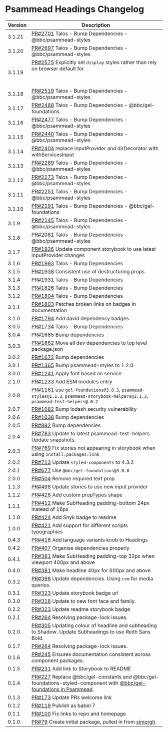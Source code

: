# Psammead Headings Changelog

<!-- prettier-ignore -->
| Version | Description |
|---------|-------------|
| 3.1.21 | [PR#2701](https://github.com/bbc/psammead/pull/2701) Talos - Bump Dependencies - @bbc/psammead-styles |
| 3.1.20 | [PR#2697](https://github.com/bbc/psammead/pull/2697) Talos - Bump Dependencies - @bbc/psammead-styles |
| 3.1.19 | [PR#2575](https://github.com/bbc/psammead/pull/2575) Explicitly set `display` styles rather than rely on browser default for <h1> |
| 3.1.18 | [PR#2519](https://github.com/bbc/psammead/pull/2519) Talos - Bump Dependencies - @bbc/psammead-styles |
| 3.1.17 | [PR#2488](https://github.com/bbc/psammead/pull/2488) Talos - Bump Dependencies - @bbc/gel-foundations |
| 3.1.16 | [PR#2477](https://github.com/bbc/psammead/pull/2477) Talos - Bump Dependencies - @bbc/psammead-styles |
| 3.1.15 | [PR#2440](https://github.com/bbc/psammead/pull/2440) Talos - Bump Dependencies - @bbc/psammead-styles |
| 3.1.14 | [PR#2404](https://github.com/bbc/psammead/pull/2404) replace inputProvider and dirDecorator with withServicesInput |
| 3.1.13 | [PR#2289](https://github.com/bbc/psammead/pull/2289) Talos - Bump Dependencies - @bbc/psammead-styles |
| 3.1.12 | [PR#2273](https://github.com/bbc/psammead/pull/2273) Talos - Bump Dependencies - @bbc/psammead-styles |
| 3.1.11 | [PR#2251](https://github.com/bbc/psammead/pull/2251) Talos - Bump Dependencies - @bbc/psammead-styles |
| 3.1.10 | [PR#2191](https://github.com/bbc/psammead/pull/2191) Talos - Bump Dependencies - @bbc/gel-foundations |
| 3.1.9 | [PR#2145](https://github.com/bbc/psammead/pull/2145) Talos - Bump Dependencies - @bbc/psammead-styles |
| 3.1.8 | [PR#2081](https://github.com/bbc/psammead/pull/2081) Talos - Bump Dependencies - @bbc/psammead-styles |
| 3.1.7 | [PR#1926](https://github.com/bbc/psammead/pull/1926) Update component storybook to use latest inputProvider changes |
| 3.1.6 | [PR#1993](https://github.com/bbc/psammead/pull/1993) Talos - Bump Dependencies |
| 3.1.5 | [PR#1938](https://github.com/bbc/psammead/pull/1938) Consistent use of destructuring props |
| 3.1.4 | [PR#1931](https://github.com/bbc/psammead/pull/1931) Talos - Bump Dependencies |
| 3.1.3 | [PR#1826](https://github.com/bbc/psammead/pull/1826) Talos - Bump Dependencies |
| 3.1.2 | [PR#1804](https://github.com/bbc/psammead/pull/1804) Talos - Bump Dependencies |
| 3.1.1 | [PR#1803](https://github.com/bbc/psammead/pull/1803/) Patches broken links on badges in documentation |
| 3.1.0 | [PR#1794](https://github.com/bbc/psammead/pull/1794) Add david dependency badges |
| 3.0.5 | [PR#1734](https://github.com/bbc/psammead/pull/1734) Talos - Bump Dependencies |
| 3.0.4 | [PR#1685](https://github.com/bbc/psammead/pull/1685) Bump dependencies |
| 3.0.3 | [PR#1682](https://github.com/bbc/psammead/pull/1682) Move all dev dependencies to top level package.json |
| 3.0.2 | [PR#1672](https://github.com/bbc/psammead/pull/1672) Bump dependencies |
| 3.0.1 | [PR#1365](https://github.com/bbc/psammead/pull/1365) Bump psammead-styles to 1.2.0 |
| 3.0.0 | [PR#1241](https://github.com/bbc/psammead/pull/1241) Apply font based on service |
| 2.1.0 | [PR#1233](https://github.com/bbc/psammead/pull/1233) Add ESM modules entry |
| 2.0.8 | [PR#1181](https://github.com/bbc/psammead/pull/1181) use `gel-foundations@3.0.3`, `psammead-styles@1.1.3`, `psammead-storybook-helpers@3.1.3`, `psammead-test-helpers@.0.2` |
| 2.0.7 | [PR#1082](https://github.com/bbc/psammead/pull/1082) Bump lodash security vulnerability |
| 2.0.6 | [PR#1038](https://github.com/bbc/psammead/pull/1038) Bump dependencies |
| 2.0.5 | [PR#892](https://github.com/bbc/psammead/pull/892) Bump dependencies |
| 2.0.4 | [PR#783](https://github.com/bbc/psammead/pull/783) Update to latest psammead-test-helpers. Update snapshots. |
| 2.0.3 | [PR#769](https://github.com/bbc/psammead/pull/769) Fix stories not appearing in storybook when using `install:packages:link` |
| 2.0.2 | [PR#713](https://github.com/bbc/psammead/pull/713) Update `styled-components` to 4.3.2 |
| 2.0.1 | [PR#677](https://github.com/bbc/psammead/pull/677) Use `@bbc/gel-foundations@3.0.0` |
| 2.0.0 | [PR#504](https://github.com/bbc/psammead/pull/504) Remove required text prop |
| 1.1.3 | [PR#498](https://github.com/bbc/psammead/pull/498) Update stories to use new input provider |
| 1.1.2 | [PR#428](https://github.com/bbc/psammead/pull/428) Add custom propTypes shape |
| 1.1.1 | [PR#412](https://github.com/bbc/psammead/pull/412) Make SubHeading padding-bottom 24px instead of 16px |
| 1.1.0 | [PR#424](https://github.com/bbc/psammead/pull/424) Add Snyk badge to readme |
| 1.0.0 | [PR#421](https://github.com/bbc/psammead/pull/421) Add support for different scripts typographies |
| 0.4.3 | [PR#418](https://github.com/bbc/psammead/pull/418) Add language variants knob to Headings |
| 0.4.2 | [PR#407](https://github.com/bbc/psammead/pull/407) Organise dependencies properly |
| 0.4.1 | [PR#381](https://github.com/bbc/psammead/pull/381) Make SubHeading padding-top 32px when viewport 400px and above |
| 0.4.0 | [PR#381](https://github.com/bbc/psammead/pull/381) Make headline 40px for 600px and above |
| 0.3.2 | [PR#398](https://github.com/bbc/psammead/pull/398) Update dependencies. Using `rem` for media queries. |
| 0.3.1 | [PR#323](https://github.com/bbc/psammead/pull/323) Update storybook badge url |
| 0.3.0 | [PR#318](https://github.com/BBC/psammead/pull/318) Update to new font face and family. |
| 0.2.2 | [PR#323](https://github.com/BBC/psammead/pull/323) Update readme storybook badge |
| 0.2.1 | [PR#264](https://github.com/BBC/psammead/pull/319) Resolving package-lock issues. |
| 0.2.0 | [PR#305](https://github.com/BBC/psammead/pull/305) Updating colour of headline and subheading to Shadow. Update Subheadings to use Reith Sans Bold. |
| 0.1.7 | [PR#264](https://github.com/BBC/psammead/pull/264) Resolving package-lock issues. |
| 0.1.6 | [PR#245](https://github.com/BBC-News/psammead/pull/245) Ensures documentation consistent across component packages. |
| 0.1.5 | [PR#231](https://github.com/BBC-News/psammead/pull/231) Add link to Storybook to README |
| 0.1.4 | [PR#227](https://github.com/BBC-News/psammead/pull/227) Replace @bbc/gel-constants and @bbc/gel-foundations-styled-component with [@bbc/gel-foundations in Psammead](https://github.com/BBC-News/psammead/issues/226). |
| 0.1.3 | [PR#173](https://github.com/BBC-News/psammead/pull/173) Update PRs welcome link |
| 0.1.2 | [PR#119](https://github.com/BBC-News/psammead/pull/119) Publish as babel 7 |
| 0.1.1 | [PR#100](https://github.com/BBC-News/psammead/pull/100) Fix links to repo and homepage |
| 0.1.0 | [PR#79](https://github.com/BBC-News/psammead/pull/79) Create initial package, pulled in from [simorgh](https://github.com/BBC-News/simorgh). |
